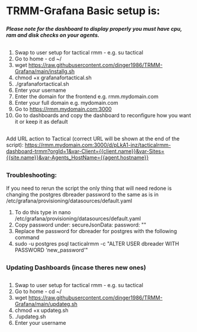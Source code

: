 # TRMM-Grafana Basic setup is:

### 
##### Please note for the dashboard to display properly you must have cpu, ram and disk checks on your agents.
##
1. Swap to user setup for tactical rmm - e.g. su tactical
2. Go to home - cd ~/
3. wget https://raw.githubusercontent.com/dinger1986/TRMM-Grafana/main/installg.sh
4. chmod +x grafanafortactical.sh
5. ./grafanafortactical.sh
6. Enter your username
7. Enter the domain for the frontend e.g. rmm.mydomain.com
8. Enter your full domain e.g. mydomain.com
9. Go to https://rmm.mydomain.com:3000
10. Go to dashboards and copy the dashboard to reconfigure how you want it or keep it as default
##
Add URL action to Tactical (correct URL will be shown at the end of the script):
https://rmm.mydomain.com:3000/d/pLkA1-inz/tacticalrmm-dashboard-trmm?orgId=1&var-Client={{client.name}}&var-Sites={{site.name}}&var-Agents_HostName={{agent.hostname}}
##
### Troubleshooting:

If you need to rerun the script the only thing that will need redone is changing the postgres dbreader password 
to the same as is in /etc/grafana/provisioning/datasources/default.yaml

1. To do this type in nano /etc/grafana/provisioning/datasources/default.yaml
2. Copy password under: 
secureJsonData:
  password: ""
3. Replace the password for dbreader for postgres with the following command
4. sudo -u postgres psql tacticalrmm -c "ALTER USER dbreader WITH PASSWORD 'new_password'"

##
### 
### Updating Dashboards (incase theres new ones)
##
1. Swap to user setup for tactical rmm - e.g. su tactical
2. Go to home - cd ~/
3. wget https://raw.githubusercontent.com/dinger1986/TRMM-Grafana/main/updateg.sh
4. chmod +x updateg.sh
5. ./updateg.sh
6. Enter your username
##
